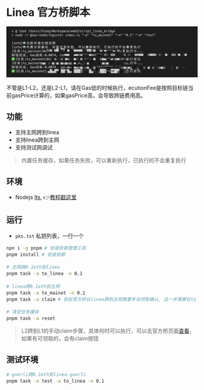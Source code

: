 # Linea 官方桥脚本

![geetest_1](./demo.png)

不管是L1-L2，还是L2-L1，请在Gas低的时候执行，ecutionFee是按照目标链当前gasPrice计算的，如果gasPrice高，会导致跨链费用高。

## 功能

- 支持主网跨到linea
- 支持linea跨到主网
- 支持测试网调试

> 内置任务缓存，如果任务失败，可以重新执行，已执行的不会重复执行

## 环境

- Nodejs [lts](https://nodejs.org/en/download), 👉[教程戳这里](https://www.liaoxuefeng.com/wiki/1022910821149312/1023025597810528)

## 运行

- `pks.txt` 私钥列表，一行一个

```bash
npn i -g pnpm # 安装依赖管理工具
pnpm install # 安装依赖

# 主网跨0.1eth到linea
pnpm task -a to_linea -n 0.1

# linea跨0.1eth到主网
pnpm task -a to_mainet -n 0.1
pnpm task -a claim # 目前官方桥从linea跨到主网需要手动领取确认, 这一步需要在to_mainnet后，等待一定时间后再执行

# 清空任务缓存
pnpm task -a reset
```

> L2跨到L1的手动claim步骤，具体何时可以执行，可以去官方桥页面[查看](https://bridge.linea.build/)，如果有可领取的，会有claim按钮

## 测试环境

```bash
# goerli跨0.1eth到linea-goerli
pnpm task -e test -a to_linea -n 0.1
```
